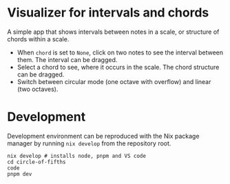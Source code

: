 # Visualizer for intervals and chords

A simple app that shows intervals between notes in a scale, or structure of chords within a scale.

* When `chord` is set to `None`, click on two notes to see the interval between them. The interval can be dragged.
* Select a chord to see, where it occurs in the scale. The chord structure can be dragged.
* Switch between circular mode (one octave with overflow) and linear (two octaves).

# Development

Development environment can be reproduced with the Nix package manager by running `nix develop` from the repository root.

```shell
nix develop # installs node, pnpm and VS code
cd circle-of-fifths
code
pnpm dev
```